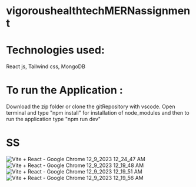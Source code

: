 # vigoroushealthtechMERNassignment

# Technologies used:
React js, Tailwind css, MongoDB

# To run the Application :
Download the zip folder or clone the gitRepository with vscode.
Open terminal and type "npm install" for installation of node_modules and then to run the application type "npm run dev"

# SS
![Vite + React - Google Chrome 12_9_2023 12_24_47 AM](https://github.com/Mayukhy/vigoroushealthtechMERNassignment/assets/107027766/4690677e-6e6c-4f3d-835c-139e247f0621)
![Vite + React - Google Chrome 12_9_2023 12_19_48 AM](https://github.com/Mayukhy/vigoroushealthtechMERNassignment/assets/107027766/6606bfff-5296-41c7-a82f-8cde5c36a0a8)
![Vite + React - Google Chrome 12_9_2023 12_19_51 AM](https://github.com/Mayukhy/vigoroushealthtechMERNassignment/assets/107027766/37bb931b-d3dc-4d61-a95b-efbf186a526c)
![Vite + React - Google Chrome 12_9_2023 12_19_56 AM](https://github.com/Mayukhy/vigoroushealthtechMERNassignment/assets/107027766/efc096be-c4fc-40a0-b685-e2e4e7c840f2)

